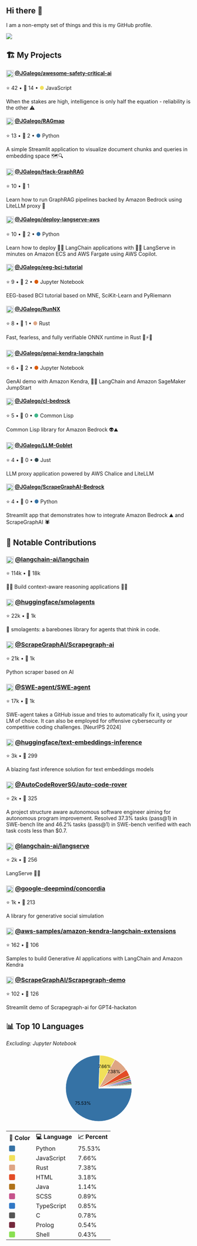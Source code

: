 ## Hi there 👋

I am a non-empty set of things and this is my GitHub profile.

<img src="https://i.pinimg.com/originals/84/0d/e5/840de57b4f64aee1e72e4fc208ec6607.gif"/>

## 🏗️ My Projects

#### <img src='https://github.com/JGalego.png?size=20' width='20' height='20' style='vertical-align:middle;'/> [@JGalego/awesome-safety-critical-ai](https://github.com/JGalego/awesome-safety-critical-ai)
⭐ 42 • 🍴 14 • <span style='color:#f1e05a'>●</span> JavaScript

When the stakes are high, intelligence is only half the equation - reliability is the other ⚠️

#### <img src='https://github.com/JGalego.png?size=20' width='20' height='20' style='vertical-align:middle;'/> [@JGalego/RAGmap](https://github.com/JGalego/RAGmap)
⭐ 13 • 🍴 2 • <span style='color:#3572A5'>●</span> Python

A simple Streamlit application to visualize document chunks and queries in embedding space 🗺️🔍

#### <img src='https://github.com/JGalego.png?size=20' width='20' height='20' style='vertical-align:middle;'/> [@JGalego/Hack-GraphRAG](https://github.com/JGalego/Hack-GraphRAG)
⭐ 10 • 🍴 1

Learn how to run GraphRAG pipelines backed by Amazon Bedrock using LiteLLM proxy 🌄

#### <img src='https://github.com/JGalego.png?size=20' width='20' height='20' style='vertical-align:middle;'/> [@JGalego/deploy-langserve-aws](https://github.com/JGalego/deploy-langserve-aws)
⭐ 10 • 🍴 2 • <span style='color:#3572A5'>●</span> Python

Learn how to deploy 🦜🔗 LangChain applications with 🦜️🏓 LangServe in minutes on Amazon ECS and AWS Fargate using AWS Copilot.

#### <img src='https://github.com/JGalego.png?size=20' width='20' height='20' style='vertical-align:middle;'/> [@JGalego/eeg-bci-tutorial](https://github.com/JGalego/eeg-bci-tutorial)
⭐ 9 • 🍴 2 • <span style='color:#DA5B0B'>●</span> Jupyter Notebook

EEG-based BCI tutorial based on MNE, SciKit-Learn and PyRiemann

#### <img src='https://github.com/JGalego.png?size=20' width='20' height='20' style='vertical-align:middle;'/> [@JGalego/RunNX](https://github.com/JGalego/RunNX)
⭐ 8 • 🍴 1 • <span style='color:#dea584'>●</span> Rust

Fast, fearless, and fully verifiable ONNX runtime in Rust 🚀⚡🦀 

#### <img src='https://github.com/JGalego.png?size=20' width='20' height='20' style='vertical-align:middle;'/> [@JGalego/genai-kendra-langchain](https://github.com/JGalego/genai-kendra-langchain)
⭐ 6 • 🍴 2 • <span style='color:#DA5B0B'>●</span> Jupyter Notebook

GenAI demo with Amazon Kendra, 🦜️🔗 LangChain and Amazon SageMaker JumpStart

#### <img src='https://github.com/JGalego.png?size=20' width='20' height='20' style='vertical-align:middle;'/> [@JGalego/cl-bedrock](https://github.com/JGalego/cl-bedrock)
⭐ 5 • 🍴 0 • <span style='color:#3fb68b'>●</span> Common Lisp

Common Lisp library for Amazon Bedrock 👽⛰️

#### <img src='https://github.com/JGalego.png?size=20' width='20' height='20' style='vertical-align:middle;'/> [@JGalego/LLM-Goblet](https://github.com/JGalego/LLM-Goblet)
⭐ 4 • 🍴 0 • <span style='color:#384d54'>●</span> Just

LLM proxy application powered by AWS Chalice and LiteLLM

#### <img src='https://github.com/JGalego.png?size=20' width='20' height='20' style='vertical-align:middle;'/> [@JGalego/ScrapeGraphAI-Bedrock](https://github.com/JGalego/ScrapeGraphAI-Bedrock)
⭐ 4 • 🍴 0 • <span style='color:#3572A5'>●</span> Python

Streamlit app that demonstrates how to integrate Amazon Bedrock ⛰️ and ScrapeGraphAI 🕷️

## 🚀 Notable Contributions

### <img src='https://github.com/langchain-ai.png?size=20' width='20' height='20' style='vertical-align:middle;'/> [@langchain-ai/langchain](https://github.com/langchain-ai/langchain)
⭐ 114k • 🍴 18k

🦜🔗 Build context-aware reasoning applications 🦜🔗

### <img src='https://github.com/huggingface.png?size=20' width='20' height='20' style='vertical-align:middle;'/> [@huggingface/smolagents](https://github.com/huggingface/smolagents)
⭐ 22k • 🍴 1k

🤗 smolagents: a barebones library for agents that think in code.

### <img src='https://github.com/ScrapeGraphAI.png?size=20' width='20' height='20' style='vertical-align:middle;'/> [@ScrapeGraphAI/Scrapegraph-ai](https://github.com/ScrapeGraphAI/Scrapegraph-ai)
⭐ 21k • 🍴 1k

Python scraper based on AI

### <img src='https://github.com/SWE-agent.png?size=20' width='20' height='20' style='vertical-align:middle;'/> [@SWE-agent/SWE-agent](https://github.com/SWE-agent/SWE-agent)
⭐ 17k • 🍴 1k

SWE-agent takes a GitHub issue and tries to automatically fix it, using your LM of choice. It can also be employed for offensive cybersecurity or competitive coding challenges. [NeurIPS 2024] 

### <img src='https://github.com/huggingface.png?size=20' width='20' height='20' style='vertical-align:middle;'/> [@huggingface/text-embeddings-inference](https://github.com/huggingface/text-embeddings-inference)
⭐ 3k • 🍴 299

A blazing fast inference solution for text embeddings models

### <img src='https://github.com/AutoCodeRoverSG.png?size=20' width='20' height='20' style='vertical-align:middle;'/> [@AutoCodeRoverSG/auto-code-rover](https://github.com/AutoCodeRoverSG/auto-code-rover)
⭐ 2k • 🍴 325

A project structure aware autonomous software engineer aiming for autonomous program improvement. Resolved 37.3% tasks (pass@1) in SWE-bench lite and 46.2% tasks (pass@1) in SWE-bench verified with each task costs less than $0.7.

### <img src='https://github.com/langchain-ai.png?size=20' width='20' height='20' style='vertical-align:middle;'/> [@langchain-ai/langserve](https://github.com/langchain-ai/langserve)
⭐ 2k • 🍴 256

LangServe 🦜️🏓

### <img src='https://github.com/google-deepmind.png?size=20' width='20' height='20' style='vertical-align:middle;'/> [@google-deepmind/concordia](https://github.com/google-deepmind/concordia)
⭐ 1k • 🍴 213

A library for generative social simulation

### <img src='https://github.com/aws-samples.png?size=20' width='20' height='20' style='vertical-align:middle;'/> [@aws-samples/amazon-kendra-langchain-extensions](https://github.com/aws-samples/amazon-kendra-langchain-extensions)
⭐ 162 • 🍴 106

Samples to build Generative AI applications with LangChain and Amazon Kendra

### <img src='https://github.com/ScrapeGraphAI.png?size=20' width='20' height='20' style='vertical-align:middle;'/> [@ScrapeGraphAI/Scrapegraph-demo](https://github.com/ScrapeGraphAI/Scrapegraph-demo)
⭐ 102 • 🍴 126

Streamlit demo of Scrapegraph-ai for GPT4-hackaton


## 📊 Top 10 Languages

*Excluding: Jupyter Notebook*

<div align="center">
<svg width="200" height="200" viewBox="0 0 200 200" xmlns="http://www.w3.org/2000/svg">
<path d="M100,100 L190.0,100.0 A90,90 0 1,1 102.9965254876637,10.049898082315764 Z" fill="#3572A5" stroke="#fff" stroke-width="1"/>
<text x="56.9" y="141.7" font-size="12" text-anchor="middle" alignment-baseline="middle">75.53%</text>
<path d="M100,100 L102.9965254876637,10.049898082315764 A90,90 0 0,1 144.29624425710423,21.65561446590472 Z" fill="#f1e05a" stroke="#fff" stroke-width="1"/>
<text x="116.2" y="42.2" font-size="12" text-anchor="middle" alignment-baseline="middle">7.66%</text>
<path d="M100,100 L144.29624425710423,21.65561446590472 A90,90 0 0,1 174.65902645895972,49.74037636232884 Z" fill="#dea584" stroke="#fff" stroke-width="1"/>
<text x="140.7" y="56.0" font-size="12" text-anchor="middle" alignment-baseline="middle">7.38%</text>
<path d="M100,100 L174.65902645895972,49.74037636232884 A90,90 0 0,1 183.14915792601582,65.55849108714193 Z" fill="#e34c26" stroke="#fff" stroke-width="1"/>
<path d="M100,100 L183.14915792601582,65.55849108714193 A90,90 0 0,1 185.40082412128243,71.59754870780014 Z" fill="#b07219" stroke="#fff" stroke-width="1"/>
<path d="M100,100 L185.40082412128243,71.59754870780014 A90,90 0 0,1 186.85477842228,76.41510090721937 Z" fill="#c6538c" stroke="#fff" stroke-width="1"/>
<path d="M100,100 L186.85477842228,76.41510090721937 A90,90 0 0,1 187.98994100570718,81.08518353744428 Z" fill="#3178c6" stroke="#fff" stroke-width="1"/>
<path d="M100,100 L187.98994100570718,81.08518353744428 A90,90 0 0,1 188.81091436436446,85.41845379373221 Z" fill="#555555" stroke="#fff" stroke-width="1"/>
<path d="M100,100 L188.81091436436446,85.41845379373221 A90,90 0 0,1 189.25444540995068,88.4395512819728 Z" fill="#74283c" stroke="#fff" stroke-width="1"/>
<path d="M100,100 L189.25444540995068,88.4395512819728 A90,90 0 0,1 189.5341701864097,90.85492651582177 Z" fill="#89e051" stroke="#fff" stroke-width="1"/>
</svg>
</div>

<table align='center'>
<tr><th>🎨 Color</th><th>💻 Language</th><th>📈 Percent</th></tr>
<tr><td><span style='display:inline-block;width:16px;height:16px;background:#3572A5;border-radius:3px;'></span></td><td>Python</td><td>75.53%</td></tr>
<tr><td><span style='display:inline-block;width:16px;height:16px;background:#f1e05a;border-radius:3px;'></span></td><td>JavaScript</td><td>7.66%</td></tr>
<tr><td><span style='display:inline-block;width:16px;height:16px;background:#dea584;border-radius:3px;'></span></td><td>Rust</td><td>7.38%</td></tr>
<tr><td><span style='display:inline-block;width:16px;height:16px;background:#e34c26;border-radius:3px;'></span></td><td>HTML</td><td>3.18%</td></tr>
<tr><td><span style='display:inline-block;width:16px;height:16px;background:#b07219;border-radius:3px;'></span></td><td>Java</td><td>1.14%</td></tr>
<tr><td><span style='display:inline-block;width:16px;height:16px;background:#c6538c;border-radius:3px;'></span></td><td>SCSS</td><td>0.89%</td></tr>
<tr><td><span style='display:inline-block;width:16px;height:16px;background:#3178c6;border-radius:3px;'></span></td><td>TypeScript</td><td>0.85%</td></tr>
<tr><td><span style='display:inline-block;width:16px;height:16px;background:#555555;border-radius:3px;'></span></td><td>C</td><td>0.78%</td></tr>
<tr><td><span style='display:inline-block;width:16px;height:16px;background:#74283c;border-radius:3px;'></span></td><td>Prolog</td><td>0.54%</td></tr>
<tr><td><span style='display:inline-block;width:16px;height:16px;background:#89e051;border-radius:3px;'></span></td><td>Shell</td><td>0.43%</td></tr>
</table>
